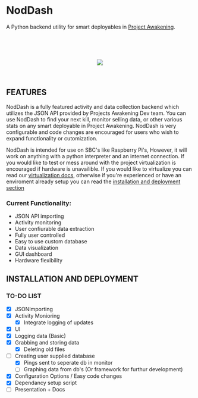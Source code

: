 # **NodDash**
 A Python backend utility for smart deployables in [Project Awakening](https://phase3.projectawakening.io/).

 </br>
 </br>
 </br>

 <p style="text-align: center"><img src="https://harbor-webapp.s3.us-east-2.amazonaws.com/projects/6/global/logo.png"></p>
 
 </br>

 ## **FEATURES**

 NodDash is a fully featured activity and data collection backend which utilizes the JSON API provided by Projects Awakening Dev team. You can use NodDash to find your next kill, monitor selling data, or other various stats on any smart deployable in Project Awakening. NodDash is very configurable and code changes are encouraged for users who wish to expand functionality or cutomization.

 NodDash is intended for use on SBC's like Raspberry Pi's, However, it will work on anything with a python interpreter and an internet connection. If you would like to test or mess around with the project virtualization is encouraged if hardware is unavailible. If you would like to virtualize you can read our [virtualization docs](Docs/Virtualization.md), otherwise if you're experienced or have an enviroment already setup you can read the [installation and deployment section](https://github.com/DemonChicken1111/Python-Backend-For-PA?tab=readme-ov-file#installation-and-deployment)

 ### Current Functionality:

 - JSON API importing
 - Activity monitoring 
 - User confiurable data extraction
 - Fully user controlled
 - Easy to use custom database 
 - Data visualization
 - GUI dashboard
 - Hardware flexibility


 ## **INSTALLATION AND DEPLOYMENT**





### TO-DO LIST

- [x] JSONImporting
- [x] Activity Monioring 
	- [x] Integrate logging of updates
- [x] UI
- [x] Logging data (Basic)
- [x] Grabbing and storing data
	- [x] Deleting old files
- [ ] Creating user supplied database
	- [x] Pings sent to seperate db in monitor
	- [ ] Graphing data from db's (Or framework for furthur development)
- [x] Configuration Options / Easy code changes
- [x] Dependancy setup script
- [ ] Presentation + Docs
